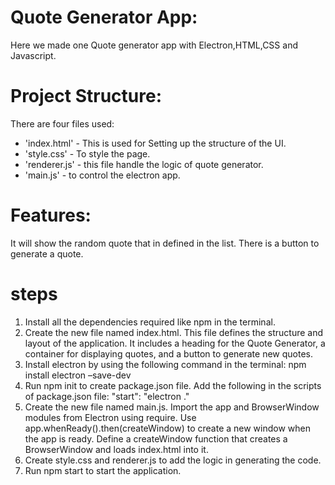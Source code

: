 # Quote Generator App:

Here we made one Quote generator app with Electron,HTML,CSS and Javascript.

# Project Structure:

There are four files used:

- 'index.html' - This is used for Setting up the structure of the UI.
- 'style.css' - To style the page.
- 'renderer.js' - this file handle the logic of quote generator.
- 'main.js' - to control the electron app.

# Features:

It will show the random quote that in defined in the list.
There is a button to generate a quote.

# steps

1. Install all the dependencies required like npm in the terminal.
2. Create the new file named index.html. This file defines the structure and layout of the application. It includes a heading for the Quote Generator, a container for displaying quotes, and a button to generate new quotes.
3. Install electron by using the following command in the terminal: npm install electron –save-dev
4. Run npm init to create package.json file. Add the following in the scripts of package.json file: "start": "electron ."
5. Create the new file named main.js. Import the app and BrowserWindow modules from Electron using require.
   Use app.whenReady().then(createWindow) to create a new window when the app is ready.
   Define a createWindow function that creates a BrowserWindow and loads index.html into it.
6. Create style.css and renderer.js to add the logic in generating the code.
7. Run npm start to start the application.
